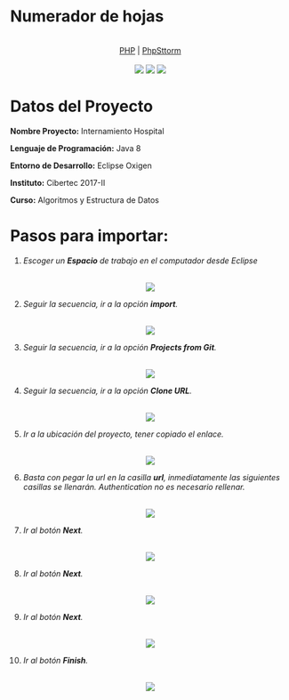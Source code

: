 
 <b><h1>Numerador de hojas</h1></b>
 <p align="center"><br>
  <a href="#">PHP</a> |
  <a href="#">PhpSttorm</a>
  <br><br>
  <img src="https://raw.githubusercontent.com/josepintado24/CIBERTEC_AED-Clinica2017/master/Clinica/ScreenShot/LoginInternamiento.jpg">
  <img src="https://raw.githubusercontent.com/josepintado24/CIBERTEC_AED-Clinica2017/master/Clinica/ScreenShot/Principal.jpg">
  <img src="https://raw.githubusercontent.com/josepintado24/CIBERTEC_AED-Clinica2017/master/Clinica/ScreenShot/IngresarPaciente.jpg">
</p>

<h1>Datos del Proyecto</h1>

**Nombre Proyecto:** Internamiento Hospital

**Lenguaje de Programación:** Java 8

**Entorno de Desarrollo:** Eclipse Oxigen

**Instituto:** Cibertec 2017-II

**Curso:** Algoritmos y Estructura de Datos

# Pasos para importar:
 1. *Escoger un **Espacio** de trabajo en el computador desde Eclipse*
<p align="center"><br>
<img src="https://raw.githubusercontent.com/josepintado24/CIBERTEC_AED-Clinica2017/master/Clinica/ScreenShot/01WorkSpace.jpg"></p>

2. *Seguir la secuencia, ir a la opción **import**.*
<p align="center"><br><img src="https://raw.githubusercontent.com/josepintado24/CIBERTEC_AED-Clinica2017/master/Clinica/ScreenShot/02Imports.jpg"></p>

3. *Seguir la secuencia, ir a la opción **Projects from Git**.*

<p align="center"><br><img src="https://raw.githubusercontent.com/josepintado24/CIBERTEC_AED-Clinica2017/master/Clinica/ScreenShot/03ProjetsFGit.jpg"></p>

4. *Seguir la secuencia, ir a la opción **Clone URL**.*

<p align="center"><br><img src="https://raw.githubusercontent.com/josepintado24/CIBERTEC_AED-Clinica2017/master/Clinica/ScreenShot/04CloneURLS.jpg"></p>

5. *Ir a la ubicación del proyecto, tener copiado el enlace.*

<p align="center"><br><img src="https://raw.githubusercontent.com/josepintado24/CIBERTEC_AED-Clinica2017/master/Clinica/ScreenShot/05CopyURLS.jpg"></p>

6. *Basta con pegar la url en la casilla **url**, inmediatamente las siguientes casillas se llenarán. Authentication no es necesario rellenar.*

<p align="center"><br><img src="https://raw.githubusercontent.com/josepintado24/CIBERTEC_AED-Clinica2017/master/Clinica/ScreenShot/06PasteURLS.jpg"></p>

7. *Ir al botón **Next**.*

<p align="center"><br><img src="https://raw.githubusercontent.com/josepintado24/CIBERTEC_AED-Clinica2017/master/Clinica/ScreenShot/07Nex01.jpg"></p>

8. *Ir al botón **Next**.*

<p align="center"><br><img src="https://raw.githubusercontent.com/josepintado24/CIBERTEC_AED-Clinica2017/master/Clinica/ScreenShot/08Next02.jpg"></p>

9. *Ir al botón **Next**.*

<p align="center"><br><img src="https://raw.githubusercontent.com/josepintado24/CIBERTEC_AED-Clinica2017/master/Clinica/ScreenShot/09Next03.jpg"></p>

10. *Ir al botón **Finish**.*

<p align="center"><br><img src="https://raw.githubusercontent.com/josepintado24/CIBERTEC_AED-Clinica2017/master/Clinica/ScreenShot/10Finish.jpg"></p>
